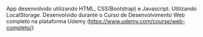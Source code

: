 App desenvolvido utilizando HTML, CSS(Bootstrap) e Javascript. Utilizando LocalStorage.
Desenvolvido durante o Curso de Desenvolvimento Web completo na plataforma Udemy (https://www.udemy.com/course/web-completo/)

